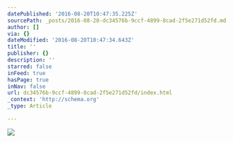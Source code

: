```yaml
---
datePublished: '2016-08-20T10:47:35.225Z'
sourcePath: _posts/2016-08-20-dc34576b-9ccf-4899-8cad-2f5e271d52fd.md
author: []
via: {}
dateModified: '2016-08-20T10:47:34.643Z'
title: ''
publisher: {}
description: ''
starred: false
inFeed: true
hasPage: true
inNav: false
url: dc34576b-9ccf-4899-8cad-2f5e271d52fd/index.html
_context: 'http://schema.org'
_type: Article

---
```

![](https://the-grid-user-content.s3-us-west-2.amazonaws.com/becfe869-6cc0-45c8-b8a8-72df30e0182b.jpg)
